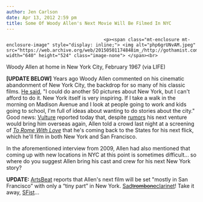 ```yaml
---
author: Jen Carlson
date: Apr 13, 2012 2:59 pm
title: Some Of Woody Allen's Next Movie Will Be Filmed In NYC
---
```


	
										<p><span class="mt-enclosure mt-enclosure-image" style="display: inline;"> <img alt="php6grUNvAM.jpeg" src="https://web.archive.org/web/20150501174848im_/http://gothamist.com/attachments/arts_jen/php6grUNvAM.jpeg" width="640" height="524" class="image-none"> </span><br>
<span class="photo_caption">Woody Allen at home in New York City, February 1967 (via LIFE)</span></p>

<p><strong>[UPDATE BELOW]</strong> Years ago Woody Allen commented on his cinematic abandonment of New York City, the backdrop for so many of his classic films. <a href="https://web.archive.org/web/20150501174848/http://gothamist.com/2009/06/18/woody_allen_talks_new_york.php">He said</a>, &quot;I could do another 50 pictures about New York, but I can&apos;t afford to do it. New York itself is very inspiring. If I take a walk in the morning on Madison Avenue and I look at people going to work and kids going to school, I&apos;m full of ideas about wanting to do stories about the city.&quot; Good news: <a href="https://web.archive.org/web/20150501174848/http://www.vulture.com/2012/04/actually-woody-allens-next-movie-will-be-set-in-the-us.html">Vulture</a> reported today that, despite <a href="https://web.archive.org/web/20150501174848/http://www.vulture.com/2012/03/woody-allen-circles-denmark-for-next-film.html">rumors</a> his next venture would bring him overseas again, Allen told a crowd last night at a screening of <a href="https://web.archive.org/web/20150501174848/http://gothamist.com/2012/04/04/video_breaking_down_the_trailer_for.php"><em>To Rome With Love</em></a> that he&apos;s coming back to the States for his next flick, which he&apos;ll film in both New York and San Francisco.</p>

<p>In the aforementioned interview from 2009, Allen had also mentioned that coming up with new locations in NYC at this point is sometimes difficult... so where do you suggest Allen bring his cast and crew for his next New York story?</p>

<p><strong>UPDATE:</strong> <a href="https://web.archive.org/web/20150501174848/http://artsbeat.blogs.nytimes.com/2012/04/13/new-woody-allen-film-set-in-rome-draws-some-grumbling-there/">ArtsBeat</a> reports that Allen&apos;s next film will be set &quot;mostly in San Francisco&#x201D; with only a &#x201C;tiny part&#x201D; in New York. <a href="https://web.archive.org/web/20150501174848/http://www.sadtrombone.com/">Sad<strike>trombone</strike>clarinet</a>! Take it away, <a href="https://web.archive.org/web/20150501174848/http://sfist.com/2012/04/13/woody_allens_next_movie_will_be_fil.php">SFist</a>...</p>					
										
									
				